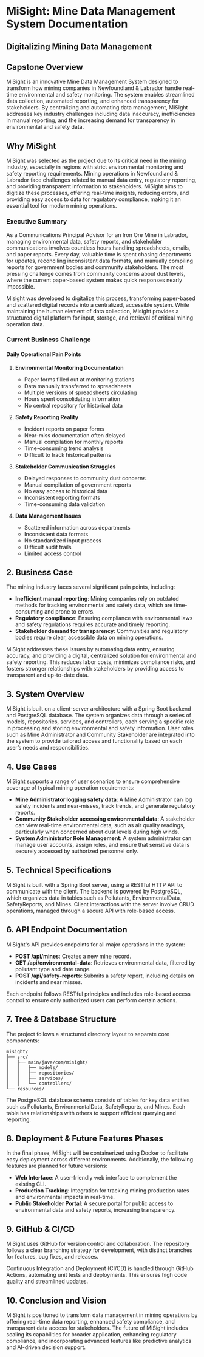 
# MiSight: Mine Data Management System Documentation
## Digitalizing Mining Data Management

## Capstone Overview
MiSight is an innovative Mine Data Management System designed to transform how mining companies in Newfoundland & Labrador handle real-time environmental and safety monitoring. The system enables streamlined data collection, automated reporting, and enhanced transparency for stakeholders. By centralizing and automating data management, MiSight addresses key industry challenges including data inaccuracy, inefficiencies in manual reporting, and the increasing demand for transparency in environmental and safety data.

## Why MiSight
MiSight was selected as the project due to its critical need in the mining industry, especially in regions with strict environmental monitoring and safety reporting requirements. Mining operations in Newfoundland & Labrador face challenges related to manual data entry, regulatory reporting, and providing transparent information to stakeholders. MiSight aims to digitize these processes, offering real-time insights, reducing errors, and providing easy access to data for regulatory compliance, making it an essential tool for modern mining operations.

### Executive Summary
As a Communications Principal Advisor for an Iron Ore Mine in Labrador, managing environmental data, safety reports, and stakeholder communications involves countless hours handling spreadsheets, emails, and paper reports. Every day, valuable time is spent chasing departments for updates, reconciling inconsistent data formats, and manually compiling reports for government bodies and community stakeholders. The most pressing challenge comes from community concerns about dust levels, where the current paper-based system makes quick responses nearly impossible.

Misight was developed to digitalize this process, transforming paper-based and scattered digital records into a centralized, accessible system. While maintaining the human element of data collection, Misight provides a structured digital platform for input, storage, and retrieval of critical mining operation data.

### Current Business Challenge

#### Daily Operational Pain Points
1. **Environmental Monitoring Documentation**
   - Paper forms filled out at monitoring stations
   - Data manually transferred to spreadsheets
   - Multiple versions of spreadsheets circulating
   - Hours spent consolidating information
   - No central repository for historical data

2. **Safety Reporting Reality**
   - Incident reports on paper forms
   - Near-miss documentation often delayed
   - Manual compilation for monthly reports
   - Time-consuming trend analysis
   - Difficult to track historical patterns

3. **Stakeholder Communication Struggles**
   - Delayed responses to community dust concerns
   - Manual compilation of government reports
   - No easy access to historical data
   - Inconsistent reporting formats
   - Time-consuming data validation

4. **Data Management Issues**
   - Scattered information across departments
   - Inconsistent data formats
   - No standardized input process
   - Difficult audit trails
   - Limited access control


## 2. Business Case
The mining industry faces several significant pain points, including:
- **Inefficient manual reporting**: Mining companies rely on outdated methods for tracking environmental and safety data, which are time-consuming and prone to errors.
- **Regulatory compliance**: Ensuring compliance with environmental laws and safety regulations requires accurate and timely reporting.
- **Stakeholder demand for transparency**: Communities and regulatory bodies require clear, accessible data on mining operations.

MiSight addresses these issues by automating data entry, ensuring accuracy, and providing a digital, centralized solution for environmental and safety reporting. This reduces labor costs, minimizes compliance risks, and fosters stronger relationships with stakeholders by providing access to transparent and up-to-date data.

## 3. System Overview
MiSight is built on a client-server architecture with a Spring Boot backend and PostgreSQL database. The system organizes data through a series of models, repositories, services, and controllers, each serving a specific role in processing and storing environmental and safety information. User roles such as Mine Administrator and Community Stakeholder are integrated into the system to provide tailored access and functionality based on each user’s needs and responsibilities.

## 4. Use Cases
MiSight supports a range of user scenarios to ensure comprehensive coverage of typical mining operation requirements:
- **Mine Administrator logging safety data**: A Mine Administrator can log safety incidents and near-misses, track trends, and generate regulatory reports.
- **Community Stakeholder accessing environmental data**: A stakeholder can view real-time environmental data, such as air quality readings, particularly when concerned about dust levels during high winds.
- **System Administrator Role Management**: A system administrator can manage user accounts, assign roles, and ensure that sensitive data is securely accessed by authorized personnel only.

## 5. Technical Specifications
MiSight is built with a Spring Boot server, using a RESTful HTTP API to communicate with the client. The backend is powered by PostgreSQL, which organizes data in tables such as Pollutants, EnvironmentalData, SafetyReports, and Mines. Client interactions with the server involve CRUD operations, managed through a secure API with role-based access.

## 6. API Endpoint Documentation
MiSight's API provides endpoints for all major operations in the system:
- **POST /api/mines**: Creates a new mine record.
- **GET /api/environmental-data**: Retrieves environmental data, filtered by pollutant type and date range.
- **POST /api/safety-reports**: Submits a safety report, including details on incidents and near misses.

Each endpoint follows RESTful principles and includes role-based access control to ensure only authorized users can perform certain actions.

## 7. Tree & Database Structure
The project follows a structured directory layout to separate core components:
```
misight/
├── src/
│   ├── main/java/com/misight/
│   │   ├── models/
│   │   ├── repositories/
│   │   ├── services/
│   │   └── controllers/
└── resources/
```
The PostgreSQL database schema consists of tables for key data entities such as Pollutants, EnvironmentalData, SafetyReports, and Mines. Each table has relationships with others to support efficient querying and reporting.

## 8. Deployment & Future Features Phases
In the final phase, MiSight will be containerized using Docker to facilitate easy deployment across different environments. Additionally, the following features are planned for future versions:
- **Web Interface**: A user-friendly web interface to complement the existing CLI.
- **Production Tracking**: Integration for tracking mining production rates and environmental impacts in real-time.
- **Public Stakeholder Portal**: A secure portal for public access to environmental data and safety reports, increasing transparency.

## 9. GitHub & CI/CD
MiSight uses GitHub for version control and collaboration. The repository follows a clear branching strategy for development, with distinct branches for features, bug fixes, and releases.

Continuous Integration and Deployment (CI/CD) is handled through GitHub Actions, automating unit tests and deployments. This ensures high code quality and streamlined updates.

## 10. Conclusion and Vision
MiSight is positioned to transform data management in mining operations by offering real-time data reporting, enhanced safety compliance, and transparent data access for stakeholders. The future of MiSight includes scaling its capabilities for broader application, enhancing regulatory compliance, and incorporating advanced features like predictive analytics and AI-driven decision support.
